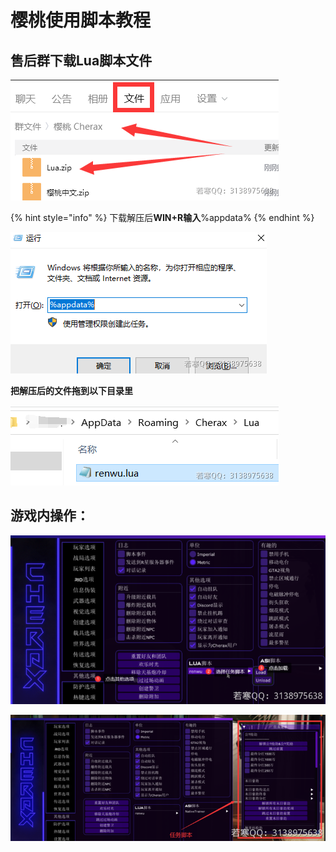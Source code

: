 # 樱桃使用脚本教程

## **售后群下载Lua脚本文件**

![](<../../.gitbook/assets/image (23).png>)

{% hint style="info" %}
下载解压后**WIN+R输入**%appdata%
{% endhint %}

![](<../../.gitbook/assets/image (63).png>)

**把解压后的文件拖到以下目录里**

![](<../../.gitbook/assets/image (8).png>)

## **游戏内操作：**

![](<../../.gitbook/assets/image (74).png>)

![](<../../.gitbook/assets/image (72).png>)
